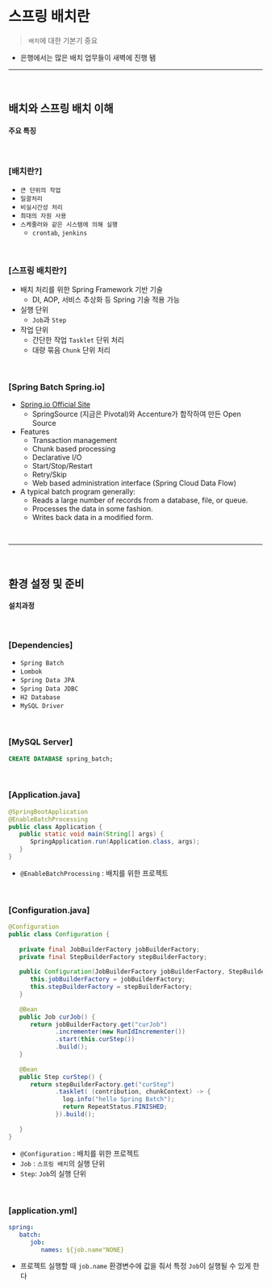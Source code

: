 # 스프링 배치란
> `배치`에 대한 기본기 중요
* 은행에서는 많은 배치 업무들이 새벽에 진행 됌

<hr>
<br>

## 배치와 스프링 배치 이해
#### 주요 특징

<br>

### [배치란?]

* `큰 단위의 작업`
* `일괄처리`
* `비실시간성 처리`
* `최대의 자원 사용`
* `스케줄러와 같은 시스템에 의해 실행`
    * `crontab`, `jenkins`
  
<br>

### [스프링 배치란?]
* 배치 처리를 위한 Spring Framework 기반 기술
    * DI, AOP, 서비스 추상화 등 Spring 기술 적용 가능
* 실행 단위 
    * `Job`과 `Step`
* 작업 단위
  * 간단한 작업 `Tasklet` 단위 처리
  * 대량 묶음 `Chunk` 단위 처리

<br>

### [Spring Batch Spring.io]
* [Spring.io Official Site](https://spring.io/projects/spring-batch)
  * SpringSource (지금은 Pivotal)와 Accenture가 합작하여 만든 Open Source
* Features
  * Transaction management
  * Chunk based processing
  * Declarative I/O
  * Start/Stop/Restart
  * Retry/Skip
  * Web based administration interface (Spring Cloud Data Flow)
* A typical batch program generally:
  * Reads a large number of records from a database, file, or queue.
  * Processes the data in some fashion.
  * Writes back data in a modified form.

<br>
<hr>
<br>

## 환경 설정 및 준비
#### 설치과정

<br>

### [Dependencies]

* `Spring Batch`
* `Lombok`
* `Spring Data JPA`
* `Spring Data JDBC`
* `H2 Database`
* `MySQL Driver`

<br>

### [MySQL Server]

```sql
CREATE DATABASE spring_batch;
```

<br>

### [Application.java]
```java
@SpringBootApplication
@EnableBatchProcessing
public class Application {
   public static void main(String[] args) {
      SpringApplication.run(Application.class, args);
   }
}
```
* `@EnableBatchProcessing` : 배치를 위한 프로젝트


<br>

### [Configuration.java]
```java
@Configuration
public class Configuration {
   
   private final JobBuilderFactory jobBuilderFactory;
   private final StepBuilderFactory stepBuilderFactory;
   
   public Configuration(JobBuilderFactory jobBuilderFactory, StepBuilderFactory stepBuilderFactory) {
      this.jobBuilderFactory = jobBuilderFactory;
      this.stepBuilderFactory = stepBuilderFactory;
   }
   
   @Bean
   public Job curJob() {
      return jobBuilderFactory.get("curJob")
             .incrementer(new RunIdIncrementer())
             .start(this.curStep())
             .build();
   }
   
   @Bean
   public Step curStep() {
      return stepBuilderFactory.get("curStep")
             .tasklet( (contribution, chunkContext) -> {
               log.info("hello Spring Batch");
               return RepeatStatus.FINISHED;
             }).build();
             
   }
}
```
* `@Configuration` : 배치를 위한 프로젝트
* `Job` : `스프링 배치`의 실행 단위
* `Step`: `Job`의 실행 단위

<br>

### [application.yml]
```yaml
spring:
   batch:
      job:
         names: ${job.name"NONE}
```
* 프로젝트 실행할 때 `job.name` 환경변수에 값을 줘서 특정 `Job`이 실행될 수 있게 한다
